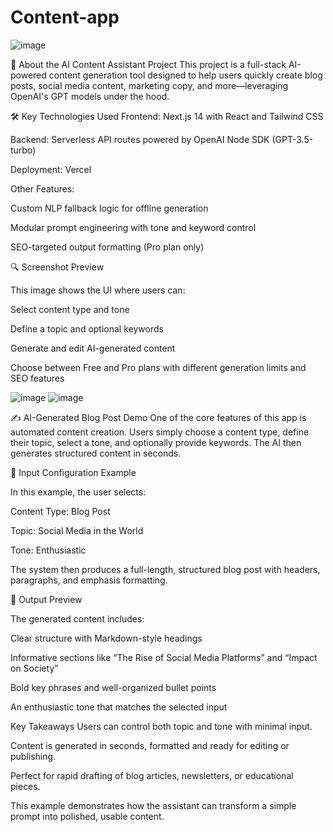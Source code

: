 # Content-app


![image](https://github.com/user-attachments/assets/f62b9353-fbe6-4204-98b9-2147a6366e5c)


🧠 About the AI Content Assistant Project
This project is a full-stack AI-powered content generation tool designed to help users quickly create blog posts, social media content, marketing copy, and more—leveraging OpenAI's GPT models under the hood.

🛠️ Key Technologies Used
Frontend: Next.js 14 with React and Tailwind CSS

Backend: Serverless API routes powered by OpenAI Node SDK (GPT-3.5-turbo)

Deployment: Vercel

Other Features:

Custom NLP fallback logic for offline generation

Modular prompt engineering with tone and keyword control

SEO-targeted output formatting (Pro plan only)

🔍 Screenshot Preview

This image shows the UI where users can:

Select content type and tone

Define a topic and optional keywords

Generate and edit AI-generated content

Choose between Free and Pro plans with different generation limits and SEO features





![image](https://github.com/user-attachments/assets/03baaded-0dcf-4739-a8e1-eb75d5c1f96d)
![image](https://github.com/user-attachments/assets/f0c9ec2e-7ae1-4dd8-a7a0-5c06998ef547)


✍️ AI-Generated Blog Post Demo
One of the core features of this app is automated content creation. Users simply choose a content type, define their topic, select a tone, and optionally provide keywords. The AI then generates structured content in seconds.

📌 Input Configuration Example

In this example, the user selects:

Content Type: Blog Post

Topic: Social Media in the World

Tone: Enthusiastic

The system then produces a full-length, structured blog post with headers, paragraphs, and emphasis formatting.

📄 Output Preview

The generated content includes:

Clear structure with Markdown-style headings

Informative sections like “The Rise of Social Media Platforms” and “Impact on Society”

Bold key phrases and well-organized bullet points

An enthusiastic tone that matches the selected input

Key Takeaways
Users can control both topic and tone with minimal input.

Content is generated in seconds, formatted and ready for editing or publishing.

Perfect for rapid drafting of blog articles, newsletters, or educational pieces.

This example demonstrates how the assistant can transform a simple prompt into polished, usable content.


